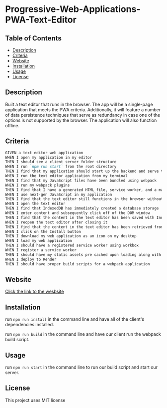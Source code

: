 # Progressive-Web-Applications-PWA-Text-Editor

## Table of Contents 
 * [Description](#Description)
 * [Criteria](#Criteria)
 * [Website](#Website)
 * [Installation](#Installation)
 * [Usage](#Usage)
 * [License](#License)

## Description
Built a text editor that runs in the browser. The app will be a single-page application that meets the PWA criteria. Additionally, it will feature a number of data persistence techniques that serve as redundancy in case one of the options is not supported by the browser. The application will also function offline.

## Criteria 
```md
GIVEN a text editor web application
WHEN I open my application in my editor
THEN I should see a client server folder structure
WHEN I run `npm run start` from the root directory
THEN I find that my application should start up the backend and serve the client
WHEN I run the text editor application from my terminal
THEN I find that my JavaScript files have been bundled using webpack
WHEN I run my webpack plugins
THEN I find that I have a generated HTML file, service worker, and a manifest file
WHEN I use next-gen JavaScript in my application
THEN I find that the text editor still functions in the browser without errors
WHEN I open the text editor
THEN I find that IndexedDB has immediately created a database storage
WHEN I enter content and subsequently click off of the DOM window
THEN I find that the content in the text editor has been saved with IndexedDB
WHEN I reopen the text editor after closing it
THEN I find that the content in the text editor has been retrieved from our IndexedDB
WHEN I click on the Install button
THEN I download my web application as an icon on my desktop
WHEN I load my web application
THEN I should have a registered service worker using workbox
WHEN I register a service worker
THEN I should have my static assets pre cached upon loading along with subsequent pages and static assets
WHEN I deploy to Render
THEN I should have proper build scripts for a webpack application
```
## Website
[Click the link to the wesbsite](https://pwa-text-editor-awkt.onrender.com)

## Installation

run `npm run install` in the command line and have all of the client's dependencies installed.

run `npm run build` in the command line and have our client run the webpack build script.

## Usage 

 run `npm run start` in the command line to run our build script and start our server.

 ## License
 This project uses MIT license